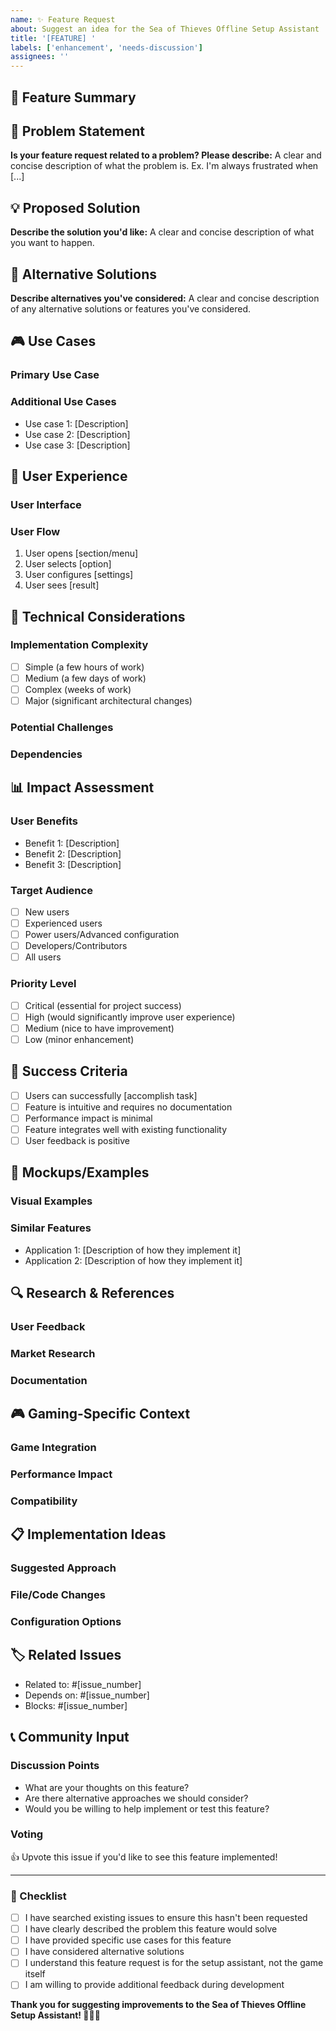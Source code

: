 ```yaml
---
name: ✨ Feature Request
about: Suggest an idea for the Sea of Thieves Offline Setup Assistant
title: '[FEATURE] '
labels: ['enhancement', 'needs-discussion']
assignees: ''
---
```


## 🚀 Feature Summary
<!-- A clear and concise description of the feature you'd like to see -->

## 🎯 Problem Statement
<!-- What problem does this feature solve? -->
**Is your feature request related to a problem? Please describe:**
A clear and concise description of what the problem is. Ex. I'm always frustrated when [...]

## 💡 Proposed Solution
<!-- Describe the solution you'd like -->
**Describe the solution you'd like:**
A clear and concise description of what you want to happen.

## 🔄 Alternative Solutions
<!-- Describe alternatives you've considered -->
**Describe alternatives you've considered:**
A clear and concise description of any alternative solutions or features you've considered.

## 🎮 Use Cases
<!-- Describe specific scenarios where this feature would be useful -->

### Primary Use Case
<!-- Main scenario where this feature would be used -->

### Additional Use Cases
<!-- Other scenarios where this feature could be beneficial -->
- Use case 1: [Description]
- Use case 2: [Description]
- Use case 3: [Description]

## 🎨 User Experience
<!-- How should this feature work from a user's perspective? -->

### User Interface
<!-- Describe how users would interact with this feature -->

### User Flow
<!-- Step-by-step process of how users would use this feature -->
1. User opens [section/menu]
2. User selects [option]
3. User configures [settings]
4. User sees [result]

## 🔧 Technical Considerations
<!-- Technical aspects to consider (optional) -->

### Implementation Complexity
- [ ] Simple (a few hours of work)
- [ ] Medium (a few days of work)
- [ ] Complex (weeks of work)
- [ ] Major (significant architectural changes)

### Potential Challenges
<!-- What technical challenges might this feature face? -->

### Dependencies
<!-- Does this feature depend on other features or external factors? -->

## 📊 Impact Assessment

### User Benefits
<!-- How would this feature benefit users? -->
- Benefit 1: [Description]
- Benefit 2: [Description]
- Benefit 3: [Description]

### Target Audience
<!-- Who would primarily use this feature? -->
- [ ] New users
- [ ] Experienced users
- [ ] Power users/Advanced configuration
- [ ] Developers/Contributors
- [ ] All users

### Priority Level
<!-- How important is this feature? -->
- [ ] Critical (essential for project success)
- [ ] High (would significantly improve user experience)
- [ ] Medium (nice to have improvement)
- [ ] Low (minor enhancement)

## 🎯 Success Criteria
<!-- How would we know this feature is successful? -->
- [ ] Users can successfully [accomplish task]
- [ ] Feature is intuitive and requires no documentation
- [ ] Performance impact is minimal
- [ ] Feature integrates well with existing functionality
- [ ] User feedback is positive

## 📸 Mockups/Examples
<!-- Optional: Include mockups, wireframes, or examples -->

### Visual Examples
<!-- If applicable, add mockups, screenshots from other applications, or sketches -->

### Similar Features
<!-- Examples of this feature in other applications -->
- Application 1: [Description of how they implement it]
- Application 2: [Description of how they implement it]

## 🔍 Research & References
<!-- Any research or references that support this feature -->

### User Feedback
<!-- Has this been requested by users before? -->

### Market Research
<!-- Do similar tools have this feature? -->

### Documentation
<!-- Links to relevant documentation or specifications -->

## 🎮 Gaming-Specific Context
<!-- How does this relate to gaming or Sea of Thieves specifically? -->

### Game Integration
<!-- How would this feature work with Sea of Thieves? -->

### Performance Impact
<!-- Would this feature affect game performance? -->

### Compatibility
<!-- Would this work across different game versions/platforms? -->

## 📋 Implementation Ideas
<!-- Optional suggestions for how to implement this -->

### Suggested Approach
<!-- High-level approach to implementing this feature -->

### File/Code Changes
<!-- Rough idea of what files or components would need changes -->

### Configuration Options
<!-- What settings or options should be configurable? -->

## 🏷️ Related Issues
<!-- Link any related issues or discussions -->
- Related to: #[issue_number]
- Depends on: #[issue_number]
- Blocks: #[issue_number]

## 📞 Community Input
<!-- Invite community discussion -->

### Discussion Points
- What are your thoughts on this feature?
- Are there alternative approaches we should consider?
- Would you be willing to help implement or test this feature?

### Voting
<!-- Let the community show support -->
👍 Upvote this issue if you'd like to see this feature implemented!

---

### 📝 Checklist
<!-- Please check the following before submitting -->
- [ ] I have searched existing issues to ensure this hasn't been requested
- [ ] I have clearly described the problem this feature would solve
- [ ] I have provided specific use cases for this feature
- [ ] I have considered alternative solutions
- [ ] I understand this feature request is for the setup assistant, not the game itself
- [ ] I am willing to provide additional feedback during development

**Thank you for suggesting improvements to the Sea of Thieves Offline Setup Assistant! 🏴‍☠️✨** 